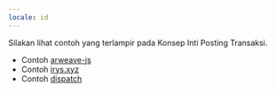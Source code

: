 ```yaml
---
locale: id
---
```


Silakan lihat contoh yang terlampir pada Konsep Inti Posting Transaksi.

-   Contoh [arweave-js](/guides/posting-transactions/arweave-js.md)
-   Contoh [irys.xyz](/guides/posting-transactions/irys.md)
-   Contoh [dispatch](/guides/posting-transactions/dispatch.md)
